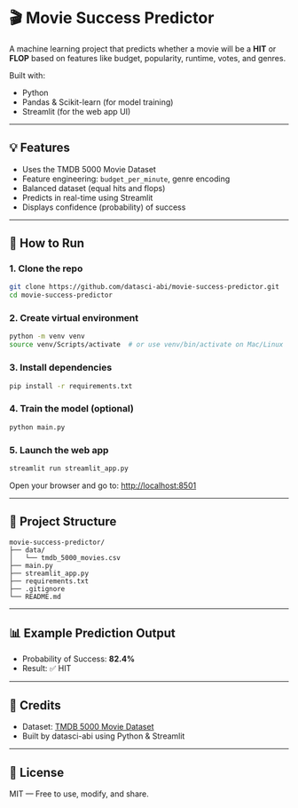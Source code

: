 # 🎬 Movie Success Predictor

A machine learning project that predicts whether a movie will be a **HIT** or **FLOP** based on features like budget, popularity, runtime, votes, and genres.

Built with:
- Python
- Pandas & Scikit-learn (for model training)
- Streamlit (for the web app UI)

---

## 💡 Features

- Uses the TMDB 5000 Movie Dataset
- Feature engineering: `budget_per_minute`, genre encoding
- Balanced dataset (equal hits and flops)
- Predicts in real-time using Streamlit
- Displays confidence (probability) of success

---

## 🚀 How to Run

### 1. Clone the repo

```bash
git clone https://github.com/datasci-abi/movie-success-predictor.git
cd movie-success-predictor
```

### 2. Create virtual environment

```bash
python -m venv venv
source venv/Scripts/activate  # or use venv/bin/activate on Mac/Linux
```

### 3. Install dependencies

```bash
pip install -r requirements.txt
```

### 4. Train the model (optional)

```bash
python main.py
```

### 5. Launch the web app

```bash
streamlit run streamlit_app.py
```

Open your browser and go to: [http://localhost:8501](http://localhost:8501)

---

## 📁 Project Structure

```
movie-success-predictor/
├── data/
│   └── tmdb_5000_movies.csv
├── main.py
├── streamlit_app.py
├── requirements.txt
├── .gitignore
└── README.md
```

---

## 📊 Example Prediction Output

- Probability of Success: **82.4%**
- Result: ✅ HIT

---

## 📝 Credits

- Dataset: [TMDB 5000 Movie Dataset](https://www.kaggle.com/datasets/tmdb/tmdb-movie-metadata)
- Built by datasci-abi using Python & Streamlit

---

## 🔗 License

MIT — Free to use, modify, and share.
